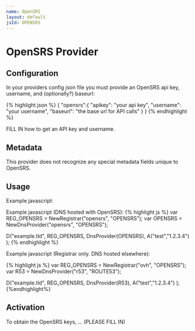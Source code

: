 ```yaml
---
name: OpenSRS
layout: default
jsId: OPENSRS
---
```

# OpenSRS Provider

## Configuration

In your providers config json file you must provide an OpenSRS api key, username, and (optionally?) baseurl:

{% highlight json %}
{
  "opensrs":{
    "apikey": "your api key",
    "username": "your username",
    "baseurl": "the base url for API calls"
  }
}
{% endhighlight %}

FILL IN how to get an API key and username.

## Metadata

This provider does not recognize any special metadata fields unique to OpenSRS.

## Usage

Example javascript:

Example javascript (DNS hosted with OpenSRS):
{% highlight js %}
var REG_OPENSRS = NewRegistrar("opensrs", "OPENSRS");
var OPENSRS = NewDnsProvider("opensrs", "OPENSRS");

D("example.tld", REG_OPENSRS, DnsProvider(OPENSRS),
    A("test","1.2.3.4")
);
{% endhighlight %}

Example javascript (Registrar only. DNS hosted elsewhere):

{% highlight js %}
var REG_OPENSRS = NewRegistrar("ovh", "OPENSRS");
var R53 = NewDnsProvider("r53", "ROUTE53");

D("example.tld", REG_OPENSRS, DnsProvider(R53),
    A("test","1.2.3.4")
);
{%endhighlight%}


## Activation

To obtain the OpenSRS keys, ... (PLEASE FILL IN)
